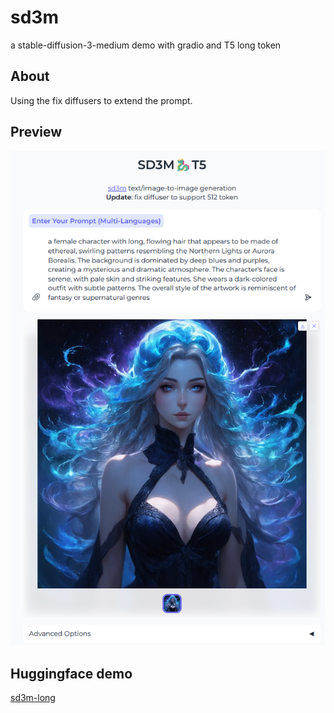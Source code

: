 # sd3m
a stable-diffusion-3-medium demo with gradio and T5 long token
## About
Using the fix diffusers to extend the prompt.
## Preview
![screenshot](image.png)
## Huggingface demo
[sd3m-long](https://huggingface.co/spaces/vilarin/sd3m-long)
